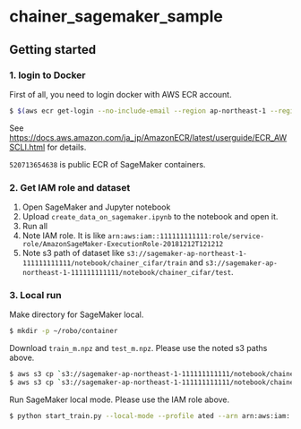 # chainer_sagemaker_sample

## Getting started

### 1. login to Docker

First of all, you need to login docker with AWS ECR account.

```bash
$ $(aws ecr get-login --no-include-email --region ap-northeast-1 --registry-ids 520713654638)
```

See
https://docs.aws.amazon.com/ja_jp/AmazonECR/latest/userguide/ECR_AWSCLI.html
for details.


`520713654638` is public ECR of SageMaker containers.

### 2. Get IAM role and dataset

1. Open SageMaker and Jupyter notebook
2. Upload `create_data_on_sagemaker.ipynb` to the notebook and open it.
3. Run all
4. Note IAM role. It is like `arn:aws:iam::111111111111:role/service-role/AmazonSageMaker-ExecutionRole-20181212T121212`
5. Note s3 path of dataset like `s3://sagemaker-ap-northeast-1-111111111111/notebook/chainer_cifar/train` and `s3://sagemaker-ap-northeast-1-111111111111/notebook/chainer_cifar/test`.

### 3. Local run

Make directory for SageMaker local.

```bash
$ mkdir -p ~/robo/container
```

Download `train_m.npz` and `test_m.npz`. Please use the noted s3 paths above.

```bash
$ aws s3 cp `s3://sagemaker-ap-northeast-1-111111111111/notebook/chainer_cifar/train/train_m.npz` train.npz
$ aws s3 cp `s3://sagemaker-ap-northeast-1-111111111111/notebook/chainer_cifar/test/test_m.npz` test.npz
```

Run SageMaker local mode. Please use the IAM role above.

```bash
$ python start_train.py --local-mode --profile ated --arn arn:aws:iam::111111111111:role/service-role/AmazonSageMaker-ExecutionRole-20181212T121212
```
